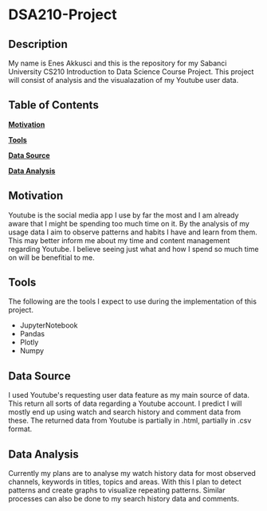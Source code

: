 # DSA210-Project

## Description

My name is Enes Akkusci and this is the repository for my Sabanci University CS210 Introduction to Data Science Course Project. 
This project will consist of analysis and the visualazation of my Youtube user data.

## Table of Contents

**[Motivation](#motivation)**

**[Tools](#tools)**

**[Data Source](#data-source)**

**[Data Analysis](data-analysis)**

## Motivation

Youtube is the social media app I use by far the most and I am already aware that I might be spending too much time on it. By the analysis of my usage data I aim to observe patterns and habits I have and learn from them. This may better inform me about my time and content management regarding Youtube. I believe seeing just what and how I spend so much time on will be benefitial to me.

## Tools

The following are the tools I expect to use during the implementation of this project.

- JupyterNotebook
- Pandas
- Plotly
- Numpy

## Data Source

I used Youtube's requesting user data feature as my main source of data. This return all sorts of data regarding a Youtube account. I predict I will mostly end up using watch and search history and comment data from these. The returned data from Youtube is partially in .html, partially in .csv format.

## Data Analysis

Currently my plans are to analyse my watch history data for most observed channels, keywords in titles, topics and areas. With this I plan to detect patterns and create graphs to visualize repeating patterns. Similar processes can also be done to my search history data and comments.
